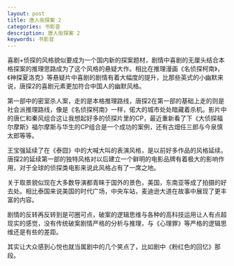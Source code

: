 ```yaml
---
layout: post
title: 唐人街探案 2
categories: 书影音
description: 唐人街探案 2
keywords: 书影音
---
```



喜剧+侦探的风格貌似要成为一个国内新的探案题材，剧情中喜剧的无厘头结合本格探案的推理思路成为了这个风格的悬疑大作。相比在推理漫画《名侦探柯南》，《神探夏洛克》等悬疑片中喜剧的剧情有着大幅度的提升，比那些英式的小幽默来说，唐探2的喜剧元素更加符合中国人的幽默风格。

第一部中的密室杀人案，走的是本格推理路线，唐探2在第一部的基础上走的则是社会派推理路线，像是《名侦探柯南》一样，偌大的城市处处暗藏着杀机。影片中的唐仁和秦风组合这让我想起好多的侦探片里的CP，最近重新看了下《大侦探福尔摩斯》福尔摩斯与华生的CP组合是一个成功的案例，还有古畑任三郎与今泉慎太郎等等。

王宝强延续了在《泰囧》中的大喊大叫的表演风格，是以前好多作品的风格延续。唐探2的延续第一部的独特风格对以后建立一个鲜明的电影品牌有着极大的影响作用，对于全球的侦探类电影来说此风格占有了一席之地。

关于取景貌似现在大多数导演都青睐于国外的景色，美国，东南亚等成了拍摄的好去处。相比泰国来说美国的时代广场，中央车站，麦迪逊大道在故事中展现了更丰富的内容。

剧情的反转再反转到是可圈可点，破案的逻辑思维与各种的高科技运用让人有点超现实的感觉，没有传统破案剧情严格的分析与推理，与《心理罪》等严格的逻辑思维还是有些的差距。

其实让大众感到心悦也就当属剧中的几个笑点了，比如剧中《粉红色的回忆》那段。